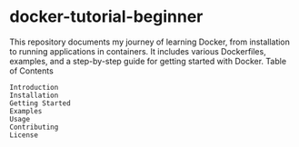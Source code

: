 # docker-tutorial-beginner
This repository documents my journey of learning Docker, from installation to running applications in containers. It includes various Dockerfiles, examples, and a step-by-step guide for getting started with Docker.
Table of Contents

    Introduction
    Installation
    Getting Started
    Examples
    Usage
    Contributing
    License

